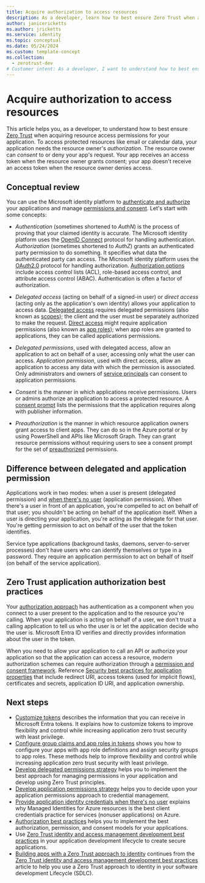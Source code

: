 ```yaml
---
title: Acquire authorization to access resources
description: As a developer, learn how to best ensure Zero Trust when acquiring resource access permissions for your application.
author: janicericketts
ms.author: jricketts
ms.service: identity
ms.topic: conceptual
ms.date: 05/24/2024
ms.custom: template-concept
ms.collection:
  - zerotrust-dev
# Customer intent: As a developer, I want to understand how to best ensure Zero Trust when acquiring resource access permissions for my application.
---
```

# Acquire authorization to access resources

This article helps you, as a developer, to understand how to best ensure [Zero Trust](overview.md) when acquiring resource access permissions for your application. To access protected resources like email or calendar data, your application needs the resource owner's *authorization*. The resource owner can *consent* to or deny your app's request. Your app receives an access token when the resource owner grants consent; your app doesn't receive an access token when the resource owner denies access.

## Conceptual review

You can use the Microsoft identity platform to [authenticate and authorize](/entra/identity-platform/authentication-vs-authorization) your applications and manage [permissions and consent](/entra/identity-platform/permissions-consent-overview). Let's start with some concepts:

- *Authentication* (sometimes shortened to *AuthN*) is the process of proving that your claimed identity is accurate. The Microsoft identity platform uses the [OpenID Connect](https://openid.net/connect/) protocol for handling authentication. *Authorization* (sometimes shortened to *AuthZ*) grants an authenticated party permission to do something. It specifies what data the authenticated party can access. The Microsoft identity platform uses the [OAuth2.0](https://oauth.net/2/) protocol for handling authorization. [Authorization options](/entra/identity-platform/authorization-basics) include access control lists (ACL), role-based access control, and attribute access control (ABAC). Authentication is often a factor of authorization.

- *Delegated access* (acting on behalf of a signed-in user) or *direct access* (acting only as the application's own identity) allows your application to access data. [Delegated access](/entra/identity-platform/permissions-consent-overview#delegated-access-access-on-behalf-of-a-user) requires delegated permissions (also known as [scopes](/entra/identity-platform/permissions-consent-overview#scopes-and-permissions)); the client and the user must be separately authorized to make the request. [Direct access](/entra/identity-platform/permissions-consent-overview#direct-access-app-only-access) might require application permissions (also known as [app roles](/entra/identity-platform/howto-add-app-roles-in-apps)); when app roles are granted to applications, they can be called applications permissions.

- *Delegated permissions*, used with delegated access, allow an application to act on behalf of a user, accessing only what the user can access. *Application permission*, used with direct access, allow an application to access any data with which the permission is associated. Only administrators and owners of [service principals](/entra/identity-platform/how-applications-are-added#what-are-service-principals-and-where-do-they-come-from) can consent to application permissions.

- *Consent* is the manner in which applications receive permissions. Users or admins authorize an application to access a protected resource. A [consent prompt](/entra/identity-platform/application-consent-experience) lists the permissions that the application requires along with publisher information.

- *Preauthorization* is the manner in which resource application owners grant access to client apps. They can do so in the Azure portal or by using PowerShell and APIs like Microsoft Graph. They can grant resource permissions without requiring users to see a consent prompt for the set of [preauthorized](/entra/identity-platform/permissions-consent-overview#preauthorization) permissions.

## Difference between delegated and application permission

Applications work in two modes: when a user is present (delegated permission) and [when there's no user](identity-non-user-applications.md) (application permission). When there's a user in front of an application, you're compelled to act on behalf of that user; you shouldn't be acting on behalf of the application itself. When a user is directing your application, you're acting as the delegate for that user. You're getting permission to act on behalf of the user that the token identifies.

Service type applications (background tasks, daemons, server-to-server processes) don't have users who can identify themselves or type in a password. They require an application permission to act on behalf of itself (on behalf of the service application).

## Zero Trust application authorization best practices

Your [authorization approach](/entra/identity-platform/authorization-basics) has authentication as a component when you connect to a user present to the application and to the resource you're calling. When your application is acting on behalf of a user, we don't trust a calling application to tell us who the user is or let the application decide who the user is. Microsoft Entra ID verifies and directly provides information about the user in the token.

When you need to allow your application to call an API or authorize your application so that the application can access a resource, modern authorization schemes can require authorization through a [permission and consent framework](/entra/identity-platform/application-consent-experience). Reference [Security best practices for application properties](/entra/identity-platform/security-best-practices-for-app-registration) that include redirect URI, access tokens (used for implicit flows), certificates and secrets, application ID URI, and application ownership.

## Next steps

- [Customize tokens](zero-trust-token-customization.md) describes the information that you can receive in Microsoft Entra tokens. It explains how to customize tokens to improve flexibility and control while increasing application zero trust security with least privilege.
- [Configure group claims and app roles in tokens](configure-tokens-group-claims-app-roles.md) shows you how to configure your apps with app role definitions and assign security groups to app roles. These methods help to improve flexibility and control while increasing application zero trust security with least privilege.
- [Develop delegated permissions strategy](developer-strategy-delegated-permission.md) helps you to implement the best approach for managing permissions in your application and develop using Zero Trust principles.
- [Develop application permissions strategy](developer-strategy-application-permissions.md) helps you to decide upon your application permissions approach to credential management.
- [Provide application identity credentials when there's no user](identity-non-user-applications.md) explains why Managed Identities for Azure resources is the best client credentials practice for services (nonuser applications) on Azure.
- [Authorization best practices](developer-strategy-authorization-best-practices.md) helps you to implement the best authorization, permission, and consent models for your applications.
- Use [Zero Trust identity and access management development best practices](identity-iam-development-best-practices.md) in your application development lifecycle to create secure applications.
- [Building apps with a Zero Trust approach to identity](identity.md) continues from the [Zero Trust identity and access management development best practices](identity-iam-development-best-practices.md) article to help you use a Zero Trust approach to identity in your software development Lifecycle (SDLC).
